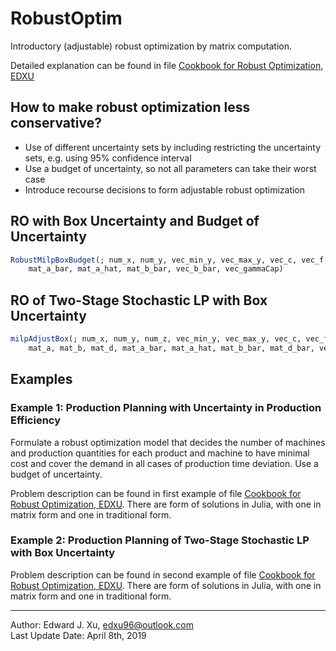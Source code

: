 # RobustOptim
Introductory (adjustable) robust optimization by matrix computation.

Detailed explanation can be found in file [Cookbook for Robust Optimization, EDXU](files/cookbook.pdf)

## How to make robust optimization less conservative?

- Use of different uncertainty sets by including restricting the uncertainty sets, e.g. using 95% confidence interval  
- Use a budget of uncertainty, so not all parameters can take their worst case  
- Introduce recourse decisions to form adjustable robust optimization  

## RO with Box Uncertainty and Budget of Uncertainty

```Julia
RobustMilpBoxBudget(; num_x, num_y, vec_min_y, vec_max_y, vec_c, vec_f, vec_b, mat_a, mat_b,
    mat_a_bar, mat_a_hat, mat_b_bar, vec_b_bar, vec_gammaCap)
```

## RO of Two-Stage Stochastic LP with Box Uncertainty

```Julia
milpAdjustBox(; num_x, num_y, num_z, vec_min_y, vec_max_y, vec_c, vec_f, vec_g, vec_b,
    mat_a, mat_b, mat_d, mat_a_bar, mat_a_hat, mat_b_bar, mat_d_bar, vec_b_bar)
```

## Examples

### Example 1: Production Planning with Uncertainty in Production Efficiency

Formulate a robust optimization model that decides the number of machines and production quantities for each product and machine to have minimal cost and cover the demand in all cases of production time deviation. Use a budget of uncertainty.

Problem description can be found in first example of file [Cookbook for Robust Optimization, EDXU](files/cookbook.pdf). There are form of solutions in Julia, with one in matrix form and one in traditional form.

### Example 2: Production Planning of Two-Stage Stochastic LP with Box Uncertainty

Problem description can be found in second example of file [Cookbook for Robust Optimization, EDXU](files/cookbook.pdf). There are form of solutions in Julia, with one in matrix form and one in traditional form.

***

Author: Edward J. Xu, edxu96@outlook.com  
Last Update Date: April 8th, 2019
